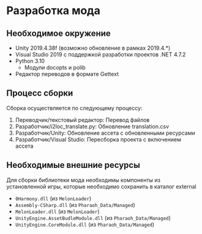 # Разработка мода

## Необходимое окружение

* Unity 2019.4.38f (возможно обновление в рамках 2019.4.*)
* Visual Studio 2019 с поддержкой разработки проектов .NET 4.7.2
* Python 3.10
  * Модули docopts и polib
* Редактор переводов в формате Gettext

## Процесс сборки

Сборка осуществляется по следующему процессу:

1. Переводчик/текстовый редактор: Перевод файлов
2. Разработчик/i2loc_translate.py: Обновление translation.csv
3. Разработчик/Unity: Обновление ассета с обновленными ресурсами
4. Разработчик/Visual Studio: Пересборка проекта с включением ассета

## Необходимые внешние ресурсы

Для сборки библиотеки мода необходимы компоненты из установленной игры,
которые необходимо сохранить в каталог external

* `0Harmony.dll` (из `MelonLoader`)
* `Assembly-CSharp.dll` (из `Pharaoh_Data/Managed`)
* `MelonLoader.dll` (из `MelonLoader`)
* `UnityEngine.AssetBudleModule.dll` (из `Pharaoh_Data/Managed`)
* `UnityEngine.CoreModule.dll` (из `Pharaoh_Data/Managed`)

